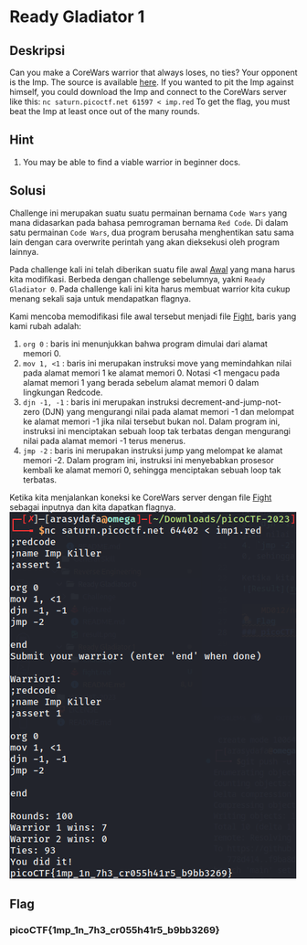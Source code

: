 # Ready Gladiator 1

## Deskripsi
Can you make a CoreWars warrior that always loses, no ties?
Your opponent is the Imp. The source is available [here](https://artifacts.picoctf.net/c/409/imp.red). If you wanted to pit the Imp against himself, you could download the Imp and connect to the CoreWars server like this:
`nc saturn.picoctf.net 61597 < imp.red`
To get the flag, you must beat the Imp at least once out of the many rounds.

## Hint
1. You may be able to find a viable warrior in beginner docs.

## Solusi
Challenge ini merupakan suatu suatu permainan bernama `Code Wars` yang mana didasarkan pada bahasa pemrograman bernama `Red Code`. Di dalam satu permainan `Code Wars`, dua program berusaha menghentikan satu sama lain dengan cara overwrite perintah yang akan dieksekusi oleh program lainnya.

Pada challenge kali ini telah diberikan suatu file awal [Awal](Challenge/imp.red) yang mana harus kita modifikasi. Berbeda dengan challenge sebelumnya, yakni `Ready Gladiator 0`. Pada challenge kali ini kita harus membuat warrior kita cukup menang sekali saja untuk mendapatkan flagnya.

Kami mencoba memodifikasi file awal tersebut menjadi file [Fight](fight.red), baris yang kami rubah adalah:
1. `org 0` : baris ini menunjukkan bahwa program dimulai dari alamat memori 0.
2. `mov 1, <1` : baris ini merupakan instruksi move yang memindahkan nilai pada alamat memori 1 ke alamat memori 0. Notasi <1 mengacu pada alamat memori 1 yang berada sebelum alamat memori 0 dalam lingkungan Redcode.
3. `djn -1, -1` : baris ini merupakan instruksi decrement-and-jump-not-zero (DJN) yang mengurangi nilai pada alamat memori -1 dan melompat ke alamat memori -1 jika nilai tersebut bukan nol. Dalam program ini, instruksi ini menciptakan sebuah loop tak terbatas dengan mengurangi nilai pada alamat memori -1 terus menerus.
4. `jmp -2` : baris ini merupakan instruksi jump yang melompat ke alamat memori -2. Dalam program ini, instruksi ini menyebabkan prosesor kembali ke alamat memori 0, sehingga menciptakan sebuah loop tak terbatas.

Ketika kita menjalankan koneksi ke CoreWars server dengan file [Fight](fight.red) sebagai inputnya dan kita dapatkan flagnya.
![Result](result.png)

## Flag
### picoCTF{1mp_1n_7h3_cr055h41r5_b9bb3269}
